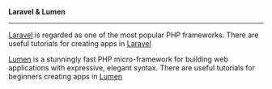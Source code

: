 **Laravel & Lumen**

---------------------

[Laravel](https://laravel.com/) is regarded as one of the most popular PHP frameworks.
There are useful tutorials for creating apps in [Laravel](http://learninglaravel.net/tags/tutorials)

[Lumen](https://lumen.laravel.com/) is a stunningly fast PHP micro-framework for building web applications with expressive, elegant syntax. There are useful tutorials for beginners creating apps in [Lumen](https://www.codetutorial.io/lumen-first-tutorial/)
